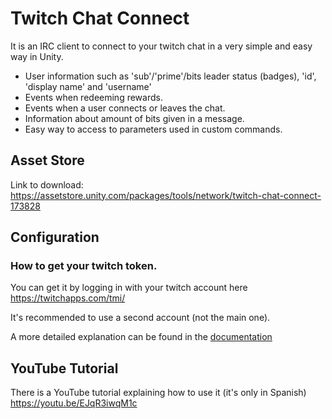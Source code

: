 # Twitch Chat Connect
It is an IRC client to connect to your twitch chat in a very simple and easy way in Unity.

- User information such as 'sub'/'prime'/bits leader status (badges), 'id', 'display name' and 'username'
- Events when redeeming rewards.
- Events when a user connects or leaves the chat.
- Information about amount of bits given in a message.
- Easy way to access to parameters used in custom commands.

## Asset Store
Link to download: https://assetstore.unity.com/packages/tools/network/twitch-chat-connect-173828

## Configuration
### How to get your twitch token.

You can get it by logging in with your twitch account here https://twitchapps.com/tmi/

It's recommended to use a second account (not the main one).

A more detailed explanation can be found in the [documentation](https://github.com/rhomita/twitch-chat-connect/blob/master/Assets/TwitchChatConnect/Documentation/Twitch%20Chat%20Connect%20-%20Documentation%20v1.4.0.pdf)

## YouTube Tutorial
There is a YouTube tutorial explaining how to use it (it's only in Spanish) https://youtu.be/EJqR3iwqM1c

